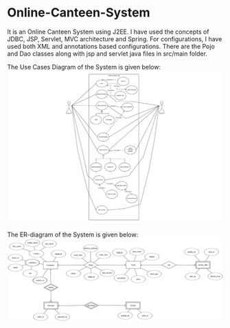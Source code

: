 # Online-Canteen-System

It is an Online Canteen System using J2EE. I have used the concepts of JDBC, JSP, Servlet, MVC architecture and Spring. For configurations,
I have used both XML and annotations based configurations. 
There are the Pojo and Dao classes along with jsp and servlet java files in src/main folder.

The Use Cases Diagram of the System is given below:
![](UseCaseDiagram.jpg)

The ER-diagram of the System is given below:
![](ERD-diagram.png)
